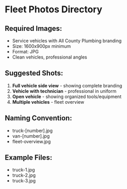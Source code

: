 # Fleet Photos Directory

## Required Images:
- Service vehicles with All County Plumbing branding
- Size: 1600x900px minimum
- Format: JPG
- Clean vehicles, professional angles

## Suggested Shots:
1. **Full vehicle side view** - showing complete branding
2. **Vehicle with technician** - professional in uniform
3. **Open vehicle** - showing organized tools/equipment
4. **Multiple vehicles** - fleet overview

## Naming Convention:
- truck-[number].jpg
- van-[number].jpg
- fleet-overview.jpg

## Example Files:
- truck-1.jpg
- truck-2.jpg
- truck-3.jpg
